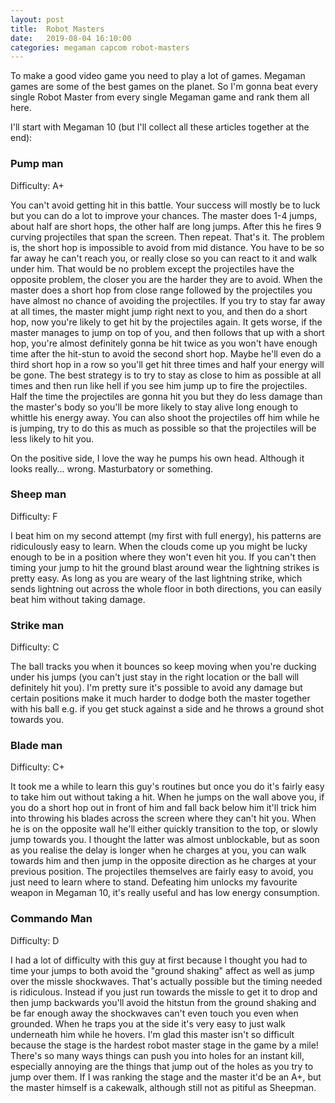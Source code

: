 ```yaml
---
layout: post
title:  Robot Masters
date:   2019-08-04 16:10:00
categories: megaman capcom robot-masters
---
```


To make a good video game you need to play a lot of games. Megaman games are some of the best games on the planet. So I'm gonna beat every single Robot Master from every single Megaman game and rank them all here.

I'll start with Megaman 10 (but I'll collect all these articles together at the end):

### Pump man

Difficulty: A+

You can't avoid getting hit in this battle. Your success will mostly be to luck but you can do a lot to improve your chances. The master does 1-4 jumps, about half are short hops, the other half are long jumps. After this he fires 9 curving projectiles that span the screen. Then repeat. That's it. The problem is, the short hop is impossible to avoid from mid distance. You have to be so far away he can't reach you, or really close so you can react to it and walk under him. That would be no problem except the projectiles have the opposite problem, the closer you are the harder they are to avoid. When the master does a short hop from close range followed by the projectiles you have almost no chance of avoiding the projectiles. If you try to stay far away at all times, the master might jump right next to you, and then do a short hop, now you're likely to get hit by the projectiles again. It gets worse, if the master manages to jump on top of you, and then follows that up with a short hop, you're almost definitely gonna be hit twice as you won't have enough time after the hit-stun to avoid the second short hop. Maybe he'll even do a third short hop in a row so you'll get hit three times and half your energy will be gone. The best strategy is to try to stay as close to him as possible at all times and then run like hell if you see him jump up to fire the projectiles. Half the time the projectiles are gonna hit you but they do less damage than the master's body so you'll be more likely to stay alive long enough to whittle his energy away. You can also shoot the projectiles off him while he is jumping, try to do this as much as possible so that the projectiles will be less likely to hit you.

On the positive side, I love the way he pumps his own head. Although it looks really... wrong. Masturbatory or something.

### Sheep man

Difficulty: F

I beat him on my second attempt (my first with full energy), his patterns are ridiculously easy to learn. When the clouds come up you might be lucky enough to be in a position where they won't even hit you. If you can't then timing your jump to hit the ground blast around wear the lightning strikes is pretty easy. As long as you are weary of the last lightning strike, which sends lightning out across the whole floor in both directions, you can easily beat him without taking damage.

### Strike man

Difficulty: C

The ball tracks you when it bounces so keep moving when you're ducking under his jumps (you can't just stay in the right location or the ball will definitely hit you). I'm pretty sure it's possible to avoid any damage but certain positions make it much harder to dodge both the master together with his ball e.g. if you get stuck against a side and he throws a ground shot towards you.

### Blade man

Difficulty: C+

It took me a while to learn this guy's routines but once you do it's fairly easy to take him out without taking a hit. When he jumps on the wall above you, if you do a short hop out in front of him and fall back below him it'll trick him into throwing his blades across the screen where they can't hit you. When he is on the opposite wall he'll either quickly transition to the top, or slowly jump towards you. I thought the latter was almost unblockable, but as soon as you realise the delay is longer when he charges at you, you can walk towards him and then jump in the opposite direction as he charges at your previous position. The projectiles themselves are fairly easy to avoid, you just need to learn where to stand. Defeating him unlocks my favourite weapon in Megaman 10, it's really useful and has low energy consumption.

### Commando Man

Difficulty: D

I had a lot of difficulty with this guy at first because I thought you had to time your jumps to both avoid the "ground shaking" affect as well as jump over the missle shockwaves. That's actually possible but the timing needed is ridiculous. Instead if you just run towards the missle to get it to drop and then jump backwards you'll avoid the hitstun from the ground shaking and be far enough away the shockwaves can't even touch you even when grounded. When he traps you at the side it's very easy to just walk underneath him while he hovers. I'm glad this master isn't so difficult because the stage is the hardest robot master stage in the game by a mile! There's so many ways things can push you into holes for an instant kill, especially annoying are the things that jump out of the holes as you try to jump over them. If I was ranking the stage and the master it'd be an A+, but the master himself is a cakewalk, although still not as pitiful as Sheepman.
